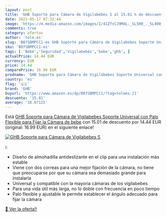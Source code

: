 ```yaml
---
layout: post
title: 'GHB Soporte para Cámara de Vigilabebes S al 15.01 % de descuento'
date: 2021-05-17 07:33:44
image: 'https://m.media-amazon.com/images/I/41ZfsCJ9M4L._SL500_._SL400_.jpg'
comments: true
category: ofertas
author: 'tole.es'
slug: 'B07SBMPCC1-es GHB Soporte para Cámara de Vigilabebes Soporte Universal...'
sku: 'B07SBMPCC1-es'
tags: [ 'Bebé','Seguridad','Vigilabebés','bebe','ghb', ]
actualPrice: 14.44 EUR
currency: EUR
price: 14.44
comparePrice: 16.99 EUR
prodname: 'GHB Soporte para Cámara de Vigilabebes Soporte Universal con Palo Flexible para Fijar la Cámara de bebe'
country: 'es'
flag: '🇪🇸'
brand: 'GHB'
buyurl: 'https://www.amazon.es/dp/B07SBMPCC1/?tag=tolees-21'
descuento: '15.01'
average: '16.67125'
---
```


Está [GHB Soporte para Cámara de Vigilabebes Soporte Universal con Palo Flexible para Fijar la Cámara de bebe](https://www.amazon.es/dp/B07SBMPCC1/?tag=tolees-21) con 15.01 de descuento por 14.44 EUR (original: 16.99 EUR) en el siguiente enlace!

[![GHB Soporte para Cámara de Vigilabebes S](https://m.media-amazon.com/images/I/41ZfsCJ9M4L._SL500_._SL400_.jpg)](https://www.amazon.es/dp/B07SBMPCC1/?tag=tolees-21)

ℹ️:

- Diseño de almohadilla antideslizante en el clip para una instalación más estable
- Viene con dos correas para una mejor fijación de la cámara, no tiene que preocuparse por que su cámara sea demasiado grande para instalarla
- Universal y compatible con la mayoria cámaras de los vigilabebes
- Para una vida útil más larga, no lo doble con frecuencia en poco tiempo
- Palo flexible y ajustable le permite establecer el ángulo adecuado para fijar la cámara

[🛒 Ver la oferta!!](https://www.amazon.es/dp/B07SBMPCC1/?tag=tolees-21)
